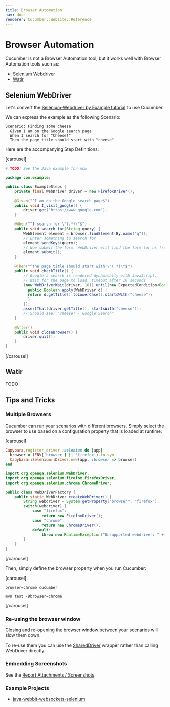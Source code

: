```yaml
---
title: Browser Automation
nav: docs
renderer: Cucumber::Website::Reference
---
```


# Browser Automation

Cucumber is not a Browser Automation tool, but it works well with Browser
Automation tools such as:

* [Selenium Webdriver](http://docs.seleniumhq.org/projects/webdriver/)
* [Watir](http://watir.com/)

## Selenium WebDriver

Let's convert the [Selenium-Webdriver by Example tutorial](http://docs.seleniumhq.org/docs/03_webdriver.jsp#introducing-the-selenium-webdriver-api-by-example) to use Cucumber.

We can express the example as the following Scenario:

```gherkin
Scenario: Finding some cheese
  Given I am on the Google search page
  When I search for "Cheese!"
  Then the page title should start with "cheese"
```

Here are the accompanying Step Definitions:

[carousel]

```ruby
# TODO! See the Java example for now.
```

```java
package com.example;

public class ExampleSteps {
    private final WebDriver driver = new FirefoxDriver();

    @Given("^I am on the Google search page$")
    public void I_visit_google() {
        driver.get("https://www.google.com");
    }

    @When("^I search for \"(.*)\"$")
    public void search_for(String query) {
        WebElement element = browser.findElement(By.name("q"));
        // Enter something to search for
        element.sendKeys(query);
        // Now submit the form. WebDriver will find the form for us from the element
        element.submit();
    }

    @Then("^the page title should start with \"(.*)\"$")
    public void checkTitle() {
        // Google's search is rendered dynamically with JavaScript.
        // Wait for the page to load, timeout after 10 seconds
        (new WebDriverWait(driver, 10)).until(new ExpectedCondition<Boolean>() {
          public Boolean apply(WebDriver d) {
          return d.getTitle().toLowerCase().startsWith("cheese");
          }
        });
        assertThat(driver.getTitle(), startsWith("cheese"));
        // Should see: "cheese! - Google Search"
    }

    @After()
    public void closeBrowser() {
        driver.quit();
    }
}
```

[/carousel]

## Watir

TODO

## Tips and Tricks

### Multiple Browsers

Cucumber can run your scenarios with different browsers. Simply select the browser
to use based on a configuration property that is loaded at runtime:

[carousel]

```ruby
Capybara.register_driver :selenium do |app|
  browser = (ENV['browser'] || 'firefox').to_sym
  Capybara::Selenium::Driver.new(app, :browser => browser)
end
```

```java
import org.openqa.selenium.WebDriver;
import org.openqa.selenium.firefox.FirefoxDriver;
import org.openqa.selenium.chrome.ChromeDriver;

public class WebDriverFactory {
    public static WebDriver createWebDriver() {
        String webdriver = System.getProperty("browser", "firefox");
        switch(webdriver) {
            case "firefox":
                return new FirefoxDriver();
            case "chrome":
                return new ChromeDriver();
            default:
                throw new RuntimeException("Unsupported webdriver: " + webdriver);
        }
    }
}
```
[/carousel]

Then, simply define the browser property when you run Cucumber:

[carousel]

```
browser=chrome cucumber
```

```
mvn test -Dbrowser=chrome
```

[/carousel]

### Re-using the browser window

Closing and re-opening the browser window between your scenarios will slow them down.

To re-use them you can use the [SharedDriver](https://github.com/cucumber/cucumber-jvm/blob/master/examples/java-webbit-websockets-selenium/src/test/java/cucumber/examples/java/websockets/SharedDriver.java) wrapper rather than calling WebDriver directly.

### Embedding Screenshots

See the [Report Attachments / Screenshots](/docs/reference#screenshots).

### Example Projects

* [java-webbit-websockets-selenium](https://github.com/cucumber/cucumber-jvm/tree/master/examples/java-webbit-websockets-selenium)
